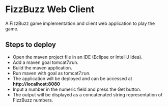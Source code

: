 FizzBuzz Web Client
===================
A FizzBuzz game implementation and client web application to play the game.

## Steps to deploy
* Open the maven project file in an IDE (Eclipse or IntelliJ Idea).
* Add a maven goal tomcat7:run.
* Build the maven application.
* Run maven with goal as tomcat7:run.
* The application will be deployed and can be accessed at **http://localhost:8080**
* Input a number in the numeric field and press the Get button.
* The output will be displayed as a concatenated string representation of FizzBuzz numbers.
